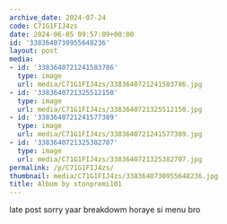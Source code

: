 ```yaml
---
archive_date: 2024-07-24
code: C71G1FIJ4zs
date: 2024-06-05 09:57:09+00:00
id: '3383640730955648236'
layout: post
media:
- id: '3383640721241583786'
  type: image
  url: media/C71G1FIJ4zs/3383640721241583786.jpg
- id: '3383640721325512150'
  type: image
  url: media/C71G1FIJ4zs/3383640721325512150.jpg
- id: '3383640721241577389'
  type: image
  url: media/C71G1FIJ4zs/3383640721241577389.jpg
- id: '3383640721325382707'
  type: image
  url: media/C71G1FIJ4zs/3383640721325382707.jpg
permalink: /p/C71G1FIJ4zs/
thumbnail: media/C71G1FIJ4zs/3383640730955648236.jpg
title: Album by stonpremi101
---
```


late post sorry yaar breakdowm horaye si menu bro